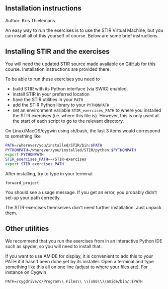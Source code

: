 Installation instructions
-------------------------
Author: Kris Thielemans

An easy way to run the exercises is to use the STIR Virtual Machine, but
you can install all of this yourself of course. Below are some brief instructions.



Installing STIR and the exercises
---------------------------------

You will need the updated STIR source made available on [GitHub](https://github.com/UCL/STIR)
for this course. Installation instructions are provided there.

To be able to run these exercises you need to 
- build STIR with its Python interface (via SWIG) enabled. 
- install STIR in your preferred location
- have the STIR utilities in your `PATH`
- add the STIR Python library to your `PYTHONPATH`
- set an environment variable `STIR_exercises_PATH` to where you installed the
STIR exercises (i.e. where this file is). However, this is only used at the
start of each script to go to the relevant directory.


On Linux/MacOS/cygwin using sh/bash, the last 3 items would 
correspond to something like
```sh
PATH=/wherever/you/installed/STIR/bin:$PATH
PYTHONPATH=/wherever/you/installed/STIR/python:$PYTHONPATH
export PYTHONPATH
STIR_exercises_PATH=~/STIR-exercises
export STIR_exercises_PATH
```
After installing, try to type in your terminal
```
forward_project
```
You should see a usage message. If you get an error, you probably didn’t
set-up your path correctly.

The STIR-exercises themselves don't need further installation. Just unpack them.

Other utilities
--------------
We recommend that you run the exercises from in an interactive Python
IDE such as spyder, so you will need to install that.

If you want to use AMIDE for display, it is convenient to add this to your
PATH if it hasn't been done yet by its installer.
Open a terminal and type something like this all on one line (adjust to where your files are).
For instance on Cygwin
```
PATH=/cygdrive/c/Program\\ Files\\ \\(x86\\)/amide/bin/:$PATH
```
